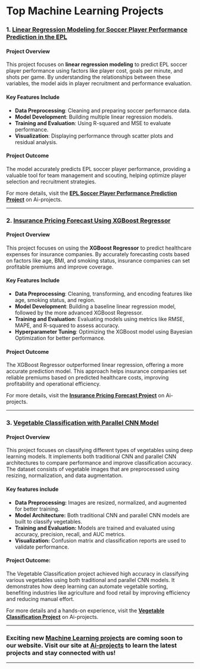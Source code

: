 # Top Machine Learning Projects
### **1. [Linear Regression Modeling for Soccer Player Performance Prediction in the EPL](https://www.aionlinecourse.com/ai-projects/playground/linear-regression-modeling-for-soccer-player-performance-prediction-in-the-epl)**

#### **Project Overview**
This project focuses on **linear regression modeling** to predict EPL soccer player performance using factors like player cost, goals per minute, and shots per game. By understanding the relationships between these variables, the model aids in player recruitment and performance evaluation.

#### **Key Features Include**
- **Data Preprocessing**: Cleaning and preparing soccer performance data.
- **Model Development**: Building multiple linear regression models.
- **Training and Evaluation**: Using R-squared and MSE to evaluate performance.
- **Visualization**: Displaying performance through scatter plots and residual analysis.

#### **Project Outcome**
The model accurately predicts EPL soccer player performance, providing a valuable tool for team management and scouting, helping optimize player selection and recruitment strategies.

For more details, visit the **[EPL Soccer Player Performance Prediction Project](https://www.aionlinecourse.com/ai-projects/playground/linear-regression-modeling-for-soccer-player-performance-prediction-in-the-epl)** on Ai-projects.

---
### **2. [Insurance Pricing Forecast Using XGBoost Regressor](https://www.aionlinecourse.com/ai-projects/playground/insurance-pricing-forecast-using-xgboost-regressor)**

#### **Project Overview**
This project focuses on using the **XGBoost Regressor** to predict healthcare expenses for insurance companies. By accurately forecasting costs based on factors like age, BMI, and smoking status, insurance companies can set profitable premiums and improve coverage.

#### **Key Features Include**
- **Data Preprocessing**: Cleaning, transforming, and encoding features like age, smoking status, and region.
- **Model Development**: Building a baseline linear regression model, followed by the more advanced XGBoost Regressor.
- **Training and Evaluation**: Evaluating models using metrics like RMSE, MAPE, and R-squared to assess accuracy.
- **Hyperparameter Tuning**: Optimizing the XGBoost model using Bayesian Optimization for better performance.

#### **Project Outcome**
The XGBoost Regressor outperformed linear regression, offering a more accurate prediction model. This approach helps insurance companies set reliable premiums based on predicted healthcare costs, improving profitability and operational efficiency.

For more details, visit the **[Insurance Pricing Forecast Project](https://www.aionlinecourse.com/ai-projects/playground/insurance-pricing-forecast-using-xgboost-regressor)** on Ai-projects.

---
### **3. [Vegetable Classification with Parallel CNN Model](https://www.aionlinecourse.com/ai-projects/playground/vegetable-classification-with-parallel-cnn-model)**
#### **Project Overview**
This project focuses on classifying different types of vegetables using deep learning models. It implements both traditional CNN and parallel CNN architectures to compare performance and improve classification accuracy. The dataset consists of vegetable images that are preprocessed using resizing, normalization, and data augmentation.

#### **Key features include**
- **Data Preprocessing:** Images are resized, normalized, and augmented for better training.
- **Model Architecture:** Both traditional CNN and parallel CNN models are built to classify vegetables.
- **Training and Evaluation:** Models are trained and evaluated using accuracy, precision, recall, and AUC metrics.
- **Visualization:** Confusion matrix and classification reports are used to validate performance.

#### **Project Outcome:**
The Vegetable Classification project achieved high accuracy in classifying various vegetables using both traditional and parallel CNN models. It demonstrates how deep learning can automate vegetable sorting, benefiting industries like agriculture and food retail by improving efficiency and reducing manual effort.

For more details and a hands-on experience, visit the **[Vegetable Classification Project](https://www.aionlinecourse.com/ai-projects/playground/vegetable-classification-with-parallel-cnn-model)** on Ai-projects.

---
### **Exciting new [Machine Learning projects](https://www.aionlinecourse.com/ai-projects/categories/machine-learning-projects) are coming soon to our website. Visit our site at [Ai-projects](https://www.aionlinecourse.com/ai-projects) to learn the latest projects and stay connected with us!**
---
